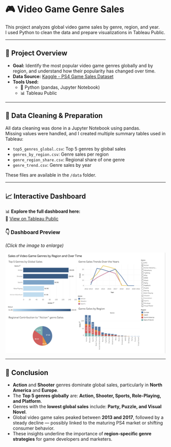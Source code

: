 # 🎮 Video Game Genre Sales 

This project analyzes global video game sales by genre, region, and year.  
I used Python to clean the data and prepare visualizations in Tableau Public.

---

## 📌 Project Overview

- **Goal:** Identify the most popular video game genres globally and by region, and understand how their popularity has changed over time.
- **Data Source:** [Kaggle - PS4 Game Sales Dataset](https://www.kaggle.com/datasets/sidtwr/videogames-sales-dataset)
- **Tools Used:**  
  - 🐍 Python (pandas, Jupyter Notebook)  
  - 📊 Tableau Public  


---

## 🧹 Data Cleaning & Preparation

All data cleaning was done in a Jupyter Notebook using pandas.  
Missing values were handled, and I created multiple summary tables used in Tableau:

- `top5_genres_global.csv`: Top 5 genres by global sales  
- `genres_by_region.csv`: Genre sales per region  
- `genre_region_share.csv`: Regional share of one genre  
- `genre_trend.csv`: Genre sales by year

These files are available in the `/data` folder.

---

## 📈 Interactive Dashboard

📊 **Explore the full dashboard here:**  
🔗 [View on Tableau Public](https://public.tableau.com/app/profile/irena.karapetyan/viz/SalesofVideoGamegenres/Dashboard1?publish=yes)

### 👇 Dashboard Preview  
*(Click the image to enlarge)*

![Dashboard Preview](dashboard_preview.png)

---

## 📌 Conclusion

- **Action** and **Shooter** genres dominate global sales, particularly in **North America** and **Europe**.
- The **Top 5 genres globally** are: **Action, Shooter, Sports, Role-Playing, and Platform**.
- Genres with the **lowest global sales** include: **Party, Puzzle, and Visual Novel**.
- Global video game sales peaked between **2013 and 2017**, followed by a steady decline — possibly linked to the maturing PS4 market or shifting consumer behavior.
- These insights underline the importance of **region-specific genre strategies** for game developers and marketers.



